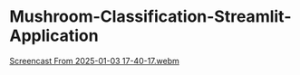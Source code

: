 # Mushroom-Classification-Streamlit-Application

[Screencast From 2025-01-03 17-40-17.webm](https://github.com/user-attachments/assets/2a47a997-20db-4fe3-b184-edcdeb94ca65)

